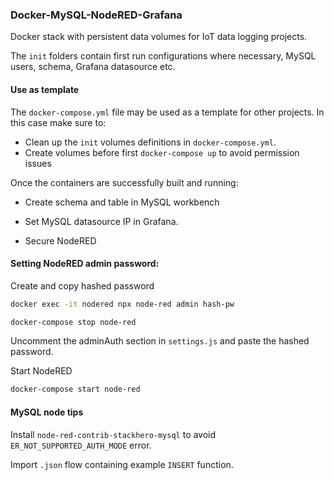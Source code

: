 ### Docker-MySQL-NodeRED-Grafana

Docker stack with persistent data volumes for IoT data logging projects.

The ```init``` folders contain first run configurations where necessary,
MySQL users, schema, Grafana datasource etc.


#### Use as template

The ```docker-compose.yml``` file may be used as a template for other projects.
In this case make sure to:

* Clean up the ```init``` volumes definitions in ```docker-compose.yml```.
* Create volumes before first ```docker-compose up``` to avoid permission issues

Once the containers are successfully built and running:

* Create schema and table in MySQL workbench

* Set MySQL datasource IP in Grafana.

* Secure NodeRED


#### Setting NodeRED admin password:

Create and copy hashed password

```bash
docker exec -it nodered npx node-red admin hash-pw
```
```bash
docker-compose stop node-red
```
Uncomment the adminAuth section in ```settings.js``` and paste the hashed password.

Start NodeRED

```bash
docker-compose start node-red

```

#### MySQL node tips

Install ```node-red-contrib-stackhero-mysql``` to avoid ```ER_NOT_SUPPORTED_AUTH_MODE``` error.

Import ```.json``` flow containing example ```INSERT``` function.

